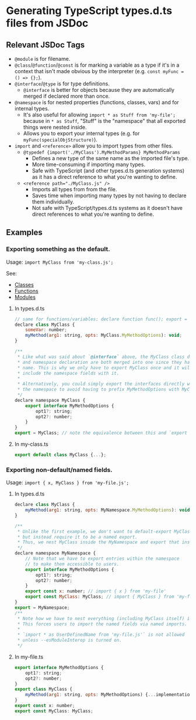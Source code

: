 # Generating TypeScript types.d.ts files from JSDoc


## Relevant JSDoc Tags

* `@module` is for filename.
* `@class`/`@function`/`@const` is for marking a variable as a type if it's in a context that isn't made obvious by the interpreter (e.g. `const myFunc = () => {};`).
* `@interface`/`@type` is for type definitions.
    - `@interface` is better for objects because they are automatically merged if declared more than once.
* `@namespace` is for nested properties (functions, classes, vars) and for internal types.
    - It's also useful for allowing `import * as Stuff from 'my-file';` because in `* as Stuff`, "Stuff" is the "namespace" that all exported things were nested inside.
    - Allows you to export your internal types (e.g. for `myFunc(specialObjStructure)`).
* `import` and `<reference>` allow you to import types from other files.
    - `@typedef {import('./MyClass').MyMethodParams} MyMethodParams`
        + Defines a new type of the same name as the imported file's type.
        + More time-consuming if importing many types.
        + Safe with TypeScript (and other types.d.ts generation systems) as it has a direct reference to what you're wanting to define.
    - `<reference path="./MyClass.js" />`
        + Imports all types from from the file.
        + Saves time when importing many types by not having to declare them individually.
        + Not safe with TypeScript/types.d.ts systems as it doesn't have direct references to what you're wanting to define.


## Examples

### Exporting something as the default.

Usage: `import MyClass from 'my-class.js';`

See:

* [Classes](https://www.typescriptlang.org/docs/handbook/declaration-files/templates/module-class-d-ts.html)
* [Functions](https://www.typescriptlang.org/docs/handbook/declaration-files/templates/module-function-d-ts.html)
* [Modules](https://www.typescriptlang.org/docs/handbook/declaration-files/templates/module-d-ts.html)

1. In types.d.ts
    ```javascript
    // same for functions/variables: declare function func(); export = func;
    declare class MyClass {
        someVar: number;
        myMethod(arg1: string, opts: MyClass.MyMethodOptions): void;
    }

    /**
     * Like what was said about `@interface` above, the MyClass class declaration
     * and namespace declaration are both merged into one since they have the same
     * name. This is why we only have to export MyClass once and it will automatically
     * include the namespace fields with it.
     *
     * Alternatively, you could simply export the interfaces directly without
     * the namespace to avoid having to prefix MyMethodOptions with MyClass;
     */
    declare namespace MyClass {
        export interface MyMethodOptions {
            opt1?: string;
            opt2?: number;
        }
    }
    export = MyClass; // note the equivalence between this and `export default X`
    ```

2. In my-class.ts
    ```javascript
    export default class MyClass {...};
    ```


### Exporting non-default/named fields.

Usage: `import { x, MyClass } from 'my-file.js';`

1. In types.d.ts
    ```javascript
    declare class MyClass {
        myMethod(arg1: string, opts: MyNamespace.MyMethodOptions): void;
    }

    /**
     * Unlike the first example, we don't want to default-export MyClass,
     * but instead require it to be a named export.
     * Thus, we nest MyClass inside the MyNamespace and export that instead.
     */
    declare namespace MyNamespace {
        // Note that we have to export entries within the namespace
        // to make them accessible to users.
        export interface MyMethodOptions {
            opt1?: string;
            opt2?: number;
        }
        export const x: number; // import { x } from 'my-file'
        export const MyClass: MyClass; // import { MyClass } from 'my-file'
    }
    export = MyNamespace;
    /**
     * Note how we have to nest everything (including MyClass itself) in the namespace.
     * This forces users to import the named fields via named imports.
     *
     * `import * as UserDefinedName from 'my-file.js'` is not allowed
     * unless --esModuleInterop is turned on.
     */
    ```

2. In my-file.ts
    ```javascript
    export interface MyMethodOptions {
        opt1?: string;
        opt2?: number;
    }
    export class MyClass {
        myMethod(arg1: string, opts: MyMethodOptions) {...implementation};
    }
    export const x: number;
    export const MyClass: MyClass;
    ```
